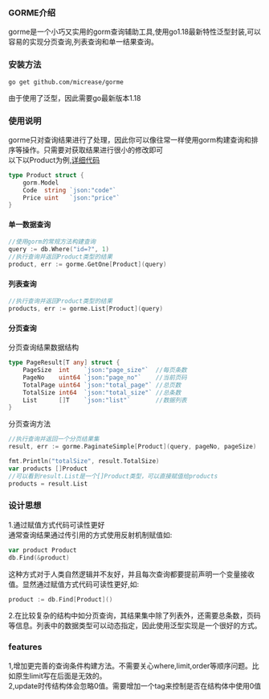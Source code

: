 
### GORME介绍

gorme是一个小巧又实用的gorm查询辅助工具,使用go1.18最新特性泛型封装,可以容易的实现分页查询,列表查询和单一结果查询。
### 安装方法
```
go get github.com/micrease/gorme
```
由于使用了泛型，因此需要go最新版本1.18  
### 使用说明
gorme只对查询结果进行了处理，因此你可以像往常一样使用gorm构建查询和排序等操作。只需要对获取结果进行很小的修改即可  
以下以Product为例,[详细代码](https://github.com/micrease/gorme/blob/master/example/example.go)
```go
type Product struct {
	gorm.Model
	Code  string `json:"code"`
	Price uint   `json:"price"`
}
```
#### 单一数据查询
```go
//使用gorm的常规方法构建查询
query := db.Where("id=?", 1)
//执行查询并返回Product类型的结果
product, err := gorme.GetOne[Product](query)
```

#### 列表查询
```go
//执行查询并返回Product类型的结果
products, err := gorme.List[Product](query)
```

#### 分页查询
分页查询结果数据结构
```go
type PageResult[T any] struct {
	PageSize  int    `json:"page_size"`  //每页条数
	PageNo    uint64 `json:"page_no"`    //当前页码
	TotalPage uint64 `json:"total_page"` //总页数
	TotalSize int64  `json:"total_size"` //总条数
	List      []T    `json:"list"`       //数据列表
}
```
分页查询方法
```go
//执行查询并返回一个分页结果集
result, err := gorme.PaginateSimple[Product](query, pageNo, pageSize)

fmt.Println("totalSize", result.TotalSize)
var products []Product
//可以看到result.List是一个[]Product类型，可以直接赋值给products
products = result.List
```
### 设计思想
1.通过赋值方式代码可读性更好  
通常查询结果通过传引用的方式使用反射机制赋值如:
```go
var product Product
db.Find(&product)
```
这种方式对于人类自然逻辑并不友好，并且每次查询都要提前声明一个变量接收值。显然通过赋值方式代码可读性更好,如:
```go
product := db.Find[Product]()
```
2.在比较复杂的结构中如分页查询，其结果集中除了列表外，还需要总条数，页码等信息。列表中的数据类型可以动态指定，因此使用泛型实现是一个很好的方式。

### features
1,增加更完善的查询条件构建方法。不需要关心where,limit,order等顺序问题。比如原生limit写在后面是无效的。  
2,update时传结构体会忽略0值。需要增加一个tag来控制是否在结构体中使用0值
